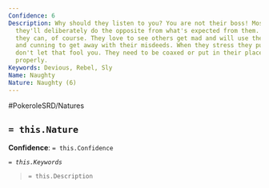 ```yaml
---
Confidence: 6
Description: Why should they listen to you? You are not their boss! Most of the time
  they'll deliberately do the opposite from what's expected from them. Why? Because
  they can, of course. They love to see others get mad and will use their clever mind
  and cunning to get away with their misdeeds. When they stress they put a cool facade,
  don't let that fool you. They need to be coaxed or put in their place to behave
  properly.
Keywords: Devious, Rebel, Sly
Name: Naughty
Nature: Naughty (6)
---
```


#PokeroleSRD/Natures

## `= this.Nature`

**Confidence**: `= this.Confidence`

*`= this.Keywords`*

> `= this.Description`